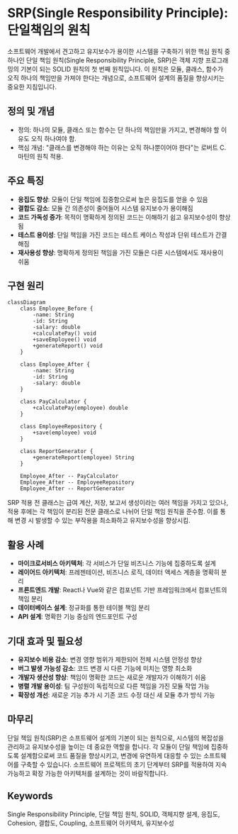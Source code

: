 # SRP(Single Responsibility Principle): 단일책임의 원칙

소프트웨어 개발에서 견고하고 유지보수가 용이한 시스템을 구축하기 위한 핵심 원칙 중 하나인 단일 책임 원칙(Single Responsibility Principle, SRP)은 객체 지향 프로그래밍의 기본이 되는 SOLID 원칙의 첫 번째 원칙입니다. 이 원칙은 모듈, 클래스, 함수가 오직 하나의 책임만을 가져야 한다는 개념으로, 소프트웨어 설계의 품질을 향상시키는 중요한 지침입니다.

## 정의 및 개념

- 정의: 하나의 모듈, 클래스 또는 함수는 단 하나의 책임만을 가지고, 변경해야 할 이유도 오직 하나여야 함.
- 핵심 개념: "클래스를 변경해야 하는 이유는 오직 하나뿐이어야 한다"는 로버트 C. 마틴의 원칙 적용.

## 주요 특징

- **응집도 향상**: 모듈이 단일 책임에 집중함으로써 높은 응집도를 얻을 수 있음
- **결합도 감소**: 모듈 간 의존성이 줄어들어 시스템 유지보수가 용이해짐
- **코드 가독성 증가**: 목적이 명확하게 정의된 코드는 이해하기 쉽고 유지보수성이 향상됨
- **테스트 용이성**: 단일 책임을 가진 코드는 테스트 케이스 작성과 단위 테스트가 간결해짐
- **재사용성 향상**: 명확하게 정의된 책임을 가진 모듈은 다른 시스템에서도 재사용이 쉬움

## 구현 원리

```mermaid
classDiagram
    class Employee_Before {
        -name: String
        -id: String
        -salary: double
        +calculatePay() void
        +saveEmployee() void
        +generateReport() void
    }

    class Employee_After {
        -name: String
        -id: String
        -salary: double
    }

    class PayCalculator {
        +calculatePay(employee) double
    }

    class EmployeeRepository {
        +save(employee) void
    }

    class ReportGenerator {
        +generateReport(employee) String
    }

    Employee_After -- PayCalculator
    Employee_After -- EmployeeRepository
    Employee_After -- ReportGenerator
```

SRP 적용 전 클래스는 급여 계산, 저장, 보고서 생성이라는 여러 책임을 가지고 있으나, 적용 후에는 각 책임이 분리된 전문 클래스로 나뉘어 단일 책임 원칙을 준수함. 이를 통해 변경 시 발생할 수 있는 부작용을 최소화하고 유지보수성을 향상시킴.

## 활용 사례

- **마이크로서비스 아키텍처**: 각 서비스가 단일 비즈니스 기능에 집중하도록 설계
- **레이어드 아키텍처**: 프레젠테이션, 비즈니스 로직, 데이터 액세스 계층을 명확히 분리
- **프론트엔드 개발**: React나 Vue와 같은 컴포넌트 기반 프레임워크에서 컴포넌트의 책임 분리
- **데이터베이스 설계**: 정규화를 통한 테이블 책임 분리
- **API 설계**: 명확한 기능 중심의 엔드포인트 구성

## 기대 효과 및 필요성

- **유지보수 비용 감소**: 변경 영향 범위가 제한되어 전체 시스템 안정성 향상
- **버그 발생 가능성 감소**: 코드 변경 시 다른 기능에 미치는 영향 최소화
- **개발자 생산성 향상**: 책임이 명확한 코드는 새로운 개발자가 이해하기 쉬움
- **병렬 개발 용이성**: 팀 구성원이 독립적으로 다른 책임을 가진 모듈 작업 가능
- **확장성 개선**: 새로운 기능 추가 시 기존 코드 수정 대신 새 모듈 추가 방식 가능

## 마무리

단일 책임 원칙(SRP)은 소프트웨어 설계의 기본이 되는 원칙으로, 시스템의 복잡성을 관리하고 유지보수성을 높이는 데 중요한 역할을 합니다. 각 모듈이 단일 책임에 집중하도록 설계함으로써 코드 품질을 향상시키고, 변경에 유연하게 대응할 수 있는 소프트웨어를 구축할 수 있습니다. 소프트웨어 프로젝트의 초기 단계부터 SRP를 적용하여 지속 가능하고 확장 가능한 아키텍처를 설계하는 것이 바람직합니다.

## Keywords

Single Responsibility Principle, 단일 책임 원칙, SOLID, 객체지향 설계, 응집도, Cohesion, 결합도, Coupling, 소프트웨어 아키텍처, 유지보수성
